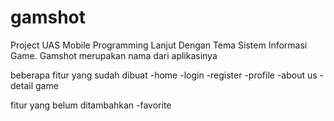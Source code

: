 # gamshot
Project UAS Mobile Programming Lanjut Dengan Tema Sistem Informasi Game. Gamshot merupakan nama dari aplikasinya

beberapa fitur yang sudah dibuat
-home
-login
-register
-profile
-about us
-detail game

fitur yang belum ditambahkan
-favorite
